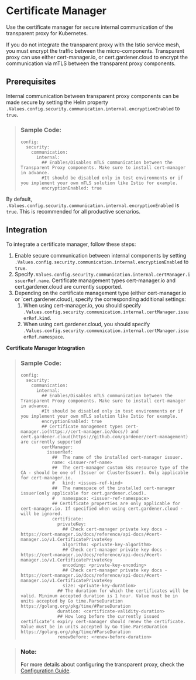 <!-- loio6a73ed066c264518abd2b6694c39ee31 -->

# Certificate Manager

Use the certificate manager for secure internal communication of the transparent proxy for Kubernetes.

If you do not integrate the transparent proxy with the Istio service mesh, you must encrypt the traffic between the micro-components. Transparent proxy can use either cert-manager.io, or cert.gardener.cloud to encrypt the communication via mTLS between the transparent proxy components.



<a name="loio6a73ed066c264518abd2b6694c39ee31__section_m1g_4rw_hcc"/>

## Prerequisites

Internal communication between transparent proxy components can be made secure by setting the Helm property `.Values.config.security.communication.internal.encryptionEnabled` to `true`.

> ### Sample Code:  
> ```
> config:
>   security:
>     communication:
>       internal:
>         ## Enables/Disables mTLS communication between the Transparent Proxy components. Make sure to install cert-manager in advance.
>         #It should be disabled only in test environments or if you implement your own mTLS solution like Istio for example.
>         encryptionEnabled: true
> ```

By default, `.Values.config.security.communication.internal.encryptionEnabled` is `true`. This is recommended for all productive scenarios.



<a name="loio6a73ed066c264518abd2b6694c39ee31__section_f2y_nrw_hcc"/>

## Integration

To integrate a certificate manager, follow these steps:

1.  Enable secure communication between internal components by setting `.Values.config.security.communication.internal.encryptionEnabled` to `true`.
2.  Specify`.Values.config.security.communication.internal.certManager.issuerRef.name`. Certificate management types cert-manager.io and cert.gardener.cloud are currently supported.
3.  Depending on the certificate management type \(either cert-manager.io or \`cert.gardener.cloud\), specify the corresponding additional settings:
    1.  When using cert-manager.io, you should specify `.Values.config.security.communication.internal.certManager.issuerRef.kind`.
    2.  When using cert.gardener.cloud, you should specify `.Values.config.security.communication.internal.certManager.issuerRef.namespace`.


**Certificate Manager Integration**

> ### Sample Code:  
> ```
> config: 
>   security:
>     communication:
>       internal:
>         ## Enables/Disables mTLS communication between the Transparent Proxy components. Make sure to install cert-manager in advance.
>         #It should be disabled only in test environments or if you implement your own mTLS solution like Istio for example.
>         encryptionEnabled: true
>         ## Certificate management types cert-manager.io(https://cert-manager.io/docs/) and cert.gardener.cloud(https://github.com/gardener/cert-management) are currently supported
>         certManager:
>           issuerRef:
>             ##  The name of the installed cert-manager issuer.
>             name: <issuer-ref-name>
>             ##  The cert-manager custom k8s resource type of the CA - should be one of (Issuer or ClusterIssuer). Only applicable for cert-manager.io.
>             #   kind: <issues-ref-kind>
>             ##  The namespace of the installed cert-manager issuer(only applicable for cert.gardener.cloud).
>             #   namespace: <issuer-ref-namespace>
>             ## Certificate properties are only applicable for cert-manager.io. If specified when using cert.gardener.cloud - will be ignored.
>             certificate:
>               privateKey:
>                 ## Check cert-manager private key docs - https://cert-manager.io/docs/reference/api-docs/#cert-manager.io/v1.CertificatePrivateKey
>                 algorithm: <private-key-algorithm>
>                 ## Check cert-manager private key docs - https://cert-manager.io/docs/reference/api-docs/#cert-manager.io/v1.CertificatePrivateKey
>                 encoding: <private-key-encoding>
>                 ## Check cert-manager private key docs - https://cert-manager.io/docs/reference/api-docs/#cert-manager.io/v1.CertificatePrivateKey
>                 size: <private-key-duration>
>               ## The duration for which the certificates will be valid. Minimum accepted duration is 1 hour. Value must be in units accepted by Go time.ParseDuration https://golang.org/pkg/time/#ParseDuration
>               duration: <certificate-validity-duration>
>               ## How long before the currently issued certificate’s expiry cert-manager should renew the certificate. Value must be in units accepted by Go time.ParseDuration https://golang.org/pkg/time/#ParseDuration
>               renewBefore: <renew-before-duration>
> ```

> ### Note:  
> For more details about configuring the transparent proxy, check the [Configuration Guide](configuration-guide-2a22cd7.md).

